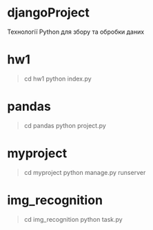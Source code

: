 # djangoProject
Технології Python для збору та обробки даних

# hw1
> cd hw1
> python index.py

# pandas
> cd pandas
> python project.py

# myproject 
> cd myproject
> python manage.py runserver

# img_recognition
> cd img_recognition
> python task.py